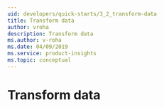 ```yaml
---
uid: developers/quick-starts/3_2_transform-data
title: Transform data
author: vroha
description: Transform data
ms.author: v-roha
ms.date: 04/09/2019
ms.service: product-insights
ms.topic: conceptual
---
```

# Transform data
